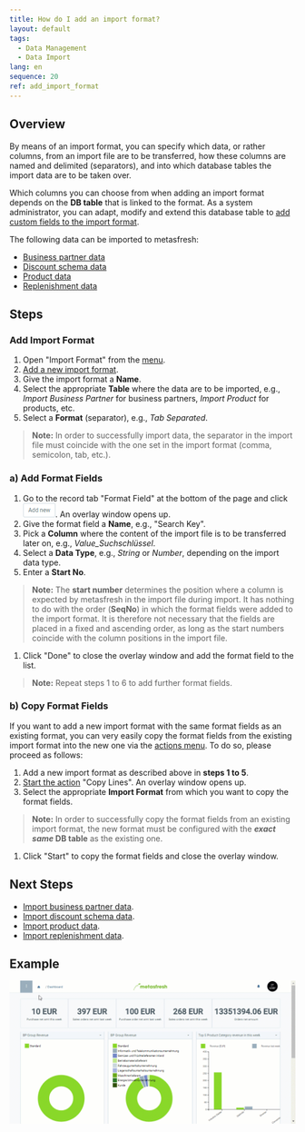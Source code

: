 ```yaml
---
title: How do I add an import format?
layout: default
tags:
  - Data Management
  - Data Import
lang: en
sequence: 20
ref: add_import_format
---
```


## Overview
By means of an import format, you can specify which data, or rather columns, from an import file are to be transferred, how these columns are named and delimited (separators), and into which database tables the import data are to be taken over.

Which columns you can choose from when adding an import format depends on the **DB table** that is linked to the format. As a system administrator, you can adapt, modify and extend this database table to [add custom fields to the import format](Import_format_add_custom_fields).

The following data can be imported to metasfresh:
- [Business partner data](Import_bpartner_data)
- [Discount schema data](Import_discount_schema)
- [Product data](Import_product_data)
- [Replenishment data](Import_replenishment_data)

## Steps

### Add Import Format
1. Open "Import Format" from the [menu](Menu).
1. [Add a new import format](New_Record_Window).
1. Give the import format a **Name**.
1. Select the appropriate **Table** where the data are to be imported, e.g., *Import Business Partner* for business partners, *Import Product* for products, etc.
1. Select a **Format** (separator), e.g., *Tab Separated*.
 >**Note:** In order to successfully import data, the separator in the import file must coincide with the one set in the import format (comma, semicolon, tab, etc.).

### a) Add Format Fields
1. Go to the record tab "Format Field" at the bottom of the page and click ![](assets/Add_New_Button.png). An overlay window opens up.
1. Give the format field a **Name**, e.g., "Search Key".
1. Pick a **Column** where the content of the import file is to be transferred later on, e.g., *Value_Suchschlüssel*.
1. Select a **Data Type**, e.g., *String* or *Number*, depending on the import data type.
1. Enter a **Start No**.
 >**Note:** The **start number** determines the position where a column is expected by metasfresh in the import file during import. It has nothing to do with the order (**SeqNo**) in which the format fields were added to the import format. It is therefore not necessary that the fields are placed in a fixed and ascending order, as long as the start numbers coincide with the column positions in the import file.

1. Click "Done" to close the overlay window and add the format field to the list.
 >**Note:** Repeat steps 1 to 6 to add further format fields.

### b) Copy Format Fields
If you want to add a new import format with the same format fields as an existing format, you can very easily copy the format fields from the existing import format into the new one via the [actions menu](StartAction). To do so, please proceed as follows:

1. Add a new import format as described above in **steps 1 to 5**.
1. [Start the action](StartAction) "Copy Lines". An overlay window opens up.
1. Select the appropriate **Import Format** from which you want to copy the format fields.
 >**Note:** In order to successfully copy the format fields from an existing import format, the new format must be configured with the **_exact same_ DB table** as the existing one.

1. Click "Start" to copy the format fields and close the overlay window.

## Next Steps
- [Import business partner data](Import_bpartner_data).
- [Import discount schema data](Import_discount_schema).
- [Import product data](Import_product_data).
- [Import replenishment data](Import_replenishment_data).

## Example
![](assets/Add_import_format.gif)
